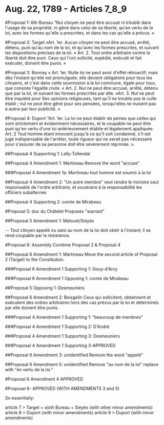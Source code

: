 Aug. 22, 1789  - Articles 7_8_9  
=========

#Proposal 1: 6th Bureau
“Nul citoyen ne peut être accusé ni trôublé dans l'usage de sa propriété, ni gêné dans celui de sa liberté, qu'en vertu de la loi, avec les formes qu'elle a prescrites, et dans les cas qu'elle a prévus. » 

#Proposal 2: Target
«Art. 1er. Aucun citoyen ne peut être accusé, arrêté, détenu, puni qu'au nom de la loi, et qu'avec les formes prescrites, et suivant les dispositions précises de la loi. 
« Art. 2. Tout ordre arbitraire contre la liberté doit être puni. Ceux qui l'ont sollicité, expédié, exécuté et fait exécuter, doivent être punis. » 

#Proposal 3: Bonnay
« Art. 1er. Nulle loi ne peut avoir d'effet rétroactif; mais dès l'instant qu'elle est promulguée, elle devient obligatoire pour tous les citoyens, et c'est dans cette soumission à la loi commune, égale pour tous, que consiste l'égalité civile. 
« Art. 2. Nul ne peut être accusé, arrêté, détenu que par la loi, et suivant les formes prescrites par elle. 
«Art. 3. Nul ne peut être inquiété pour Ses opinions religieuses, tant qu'il ne trouble pas le culte établi ; nul ne peut être gêné pour ses pensées, lorsqu'elles ne nuisent pas à autrui par leur publicité. » 

#Proposal 4: Duport
“Art. 1er. La loi ne peut établir de peines que celles qui sont strictement et évidemment nécessaires, et le coupable ne peut être puni qu'en vertu d'une loi antérieurement établie et légalement appliquée. 
Art. 2 Tout homme étant innocent jusqu'à ce qu'il soit condamné, s'il est jugé indispensable de l'arrêter, toute rigueur qui ne serait pas nécessaire pour s'assurer de sa personne doit être sévèrement réprimée. ».

##Proposal 4 Supporting 1: LalIy-Tollendal

##Proposal 4 Amendment 1: Martineau
Remove the word "accuse"

###Proposal 4 Amendment 1a: Martineau
tout homme est soumis à la loi

##Proposal 4 Amendment  2: “Un autre membre”
veut rendre le ministre seul responsable de l'ordre arbitraire, et soustraire à la responsabilité les officiers subalternes

##Proposal 4 Supporting 2: comte de Mirabeau

#Proposal 5: duc du Châtelet
Proposes "warrant" 

##Proposal 5 Amendment 1: Malouet/Sieyès

-- Tout citoyen appelé ou saisi au nom de la loi doit obéir à l'instant; il se rend coupable par la résistance.

#Proposal 6: Assembly 
Combine Proposal 2 & Proposal 4

##Proposal 6 Amendment 1: Martineau
Move the second article of Proposal 2 (Target) to the Constitution.

###Proposal 6 Amendment 1 Supporting 1: Gouy-d'Arcy

###Proposal 6 Amendment 1 Opposing 1: comte de Mirabeau

##Proposal 5 Opposing 1: Desmeuniers

##Proposal 6 Amendment 2: Boisgelin
Ceux qui sollicitent, obtiennent et exécutent des ordres arbitraires hors des cas prévus par la loi et déterminés par elle doivent être punis.  

###Proposal 4 Amendment 1 Supporting 1: “beaucoup de membres”

###Proposal 4 Amendment 1 Supporting 2: D'André

###Proposal 4 Amendment 1 Supporting 3: Desmeuniers

###Proposal 4 Amendment 1 Supporting 3-APPROVED

##Proposal 6 Amendment 3: unidentified
Remove the word "appelé"

##Proposal 6 Amendment 5: unidentified
Remove "au nom de la loi" replace with "en vertu de la loi."

#Proposal 6 Amendment 4 APPROVED

#Proposal 6- APPROVED (WITH AMENDMENTS 3 and 5)

So essentially:

article 7 > Target + sixth Bureau + Sieyès (with other minor amendments)
article 8 > Duport (with minor amendments)
article 9 > Duport (with minor amendments)

